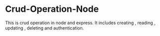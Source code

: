# Crud-Operation-Node
This is crud operation in node and express. It includes creating , reading , updating , deleting and authentication.
